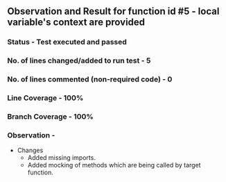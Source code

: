 ## Observation and Result for function id #5 - local variable's context are provided

### Status - Test executed and passed

### No. of lines changed/added to run test - 5

### No. of lines commented (non-required code) - 0

### Line Coverage - 100%

### Branch Coverage - 100%

### Observation -
- Changes
  - Added missing imports.
  - Added mocking of methods which are being called by target function.